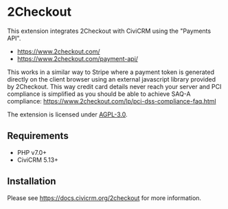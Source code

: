 # 2Checkout

This extension integrates 2Checkout with CiviCRM using the "Payments API".

* https://www.2checkout.com/
* https://www.2checkout.com/payment-api/

This works in a similar way to Stripe where a payment token is generated directly on the client browser 
using an external javascript library provided by 2Checkout.  This way credit card details 
never reach your server and PCI compliance is simplified as you should be able to achieve SAQ-A compliance: https://www.2checkout.com/lp/pci-dss-compliance-faq.html

The extension is licensed under [AGPL-3.0](LICENSE.txt).

## Requirements

* PHP v7.0+
* CiviCRM 5.13+

## Installation

Please see https://docs.civicrm.org/2checkout for more information.
